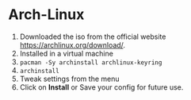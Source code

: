 # Arch-Linux

1. Downloaded the iso from the official website https://archlinux.org/download/.
2. Installed in a virtual machine
3. `pacman -Sy archinstall archlinux-keyring`
4. `archinstall`
5. Tweak settings from the menu
6. Click on **Install** or Save your config for future use.
